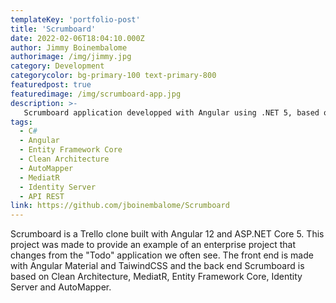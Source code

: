 ```yaml
---
templateKey: 'portfolio-post'
title: 'Scrumboard'
date: 2022-02-06T18:04:10.000Z
author: Jimmy Boinembalome
authorimage: /img/jimmy.jpg
category: Development
categorycolor: bg-primary-100 text-primary-800
featuredpost: true
featuredimage: /img/scrumboard-app.jpg
description: >-
   Scrumboard application developped with Angular using .NET 5, based on Clean Architecture.
tags:
  - C#
  - Angular
  - Entity Framework Core
  - Clean Architecture
  - AutoMapper
  - MediatR
  - Identity Server
  - API REST
link: https://github.com/jboinembalome/Scrumboard
---
```


Scrumboard is a Trello clone built with Angular 12 and ASP.NET Core 5. This project was made to provide an example of an enterprise project that changes from the "Todo" application we often see. The front end is made with Angular Material and TaiwindCSS and the back end Scrumboard is based on Clean Architecture, MediatR, Entity Framework Core, Identity Server and AutoMapper.